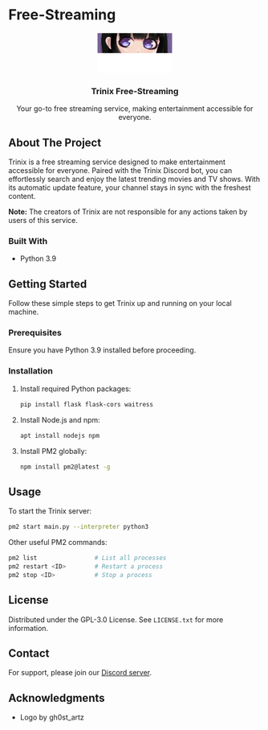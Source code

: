 # Free-Streaming

<div align="center">
  <a href="https://github.com/osthread/">
    <img src="og_trinix.png" alt="Logo" width="150" height="80">
  </a>

  <h3 align="center">Trinix Free-Streaming</h3>

  <p align="center">
    Your go-to free streaming service, making entertainment accessible for everyone.
    <br/>
  </p>
</div>

## About The Project

Trinix is a free streaming service designed to make entertainment accessible for everyone. Paired with the Trinix Discord bot, you can effortlessly search and enjoy the latest trending movies and TV shows. With its automatic update feature, your channel stays in sync with the freshest content.

**Note:** The creators of Trinix are not responsible for any actions taken by users of this service.

### Built With

* Python 3.9

## Getting Started

Follow these simple steps to get Trinix up and running on your local machine.

### Prerequisites

Ensure you have Python 3.9 installed before proceeding.

### Installation

1. Install required Python packages:
   ```sh
   pip install flask flask-cors waitress
   ```

2. Install Node.js and npm:
   ```sh
   apt install nodejs npm
   ```

3. Install PM2 globally:
   ```sh
   npm install pm2@latest -g
   ```

## Usage

To start the Trinix server:

```sh
pm2 start main.py --interpreter python3
```

Other useful PM2 commands:

```sh
pm2 list                # List all processes
pm2 restart <ID>        # Restart a process
pm2 stop <ID>           # Stop a process
```

## License

Distributed under the GPL-3.0 License. See `LICENSE.txt` for more information.

## Contact

For support, please join our [Discord server](https://discord.gg/CMDnygFbXR).

## Acknowledgments
* Logo by gh0st_artz
